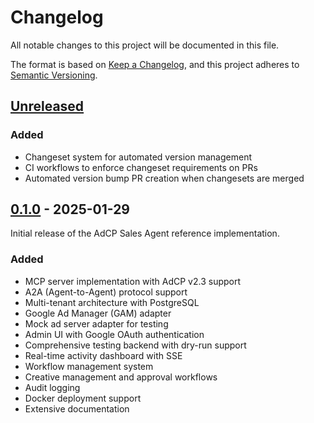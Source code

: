 # Changelog

All notable changes to this project will be documented in this file.

The format is based on [Keep a Changelog](https://keepachangelog.com/en/1.0.0/),
and this project adheres to [Semantic Versioning](https://semver.org/spec/v2.0.0.html).

## [Unreleased]

### Added
- Changeset system for automated version management
- CI workflows to enforce changeset requirements on PRs
- Automated version bump PR creation when changesets are merged

## [0.1.0] - 2025-01-29

Initial release of the AdCP Sales Agent reference implementation.

### Added
- MCP server implementation with AdCP v2.3 support
- A2A (Agent-to-Agent) protocol support
- Multi-tenant architecture with PostgreSQL
- Google Ad Manager (GAM) adapter
- Mock ad server adapter for testing
- Admin UI with Google OAuth authentication
- Comprehensive testing backend with dry-run support
- Real-time activity dashboard with SSE
- Workflow management system
- Creative management and approval workflows
- Audit logging
- Docker deployment support
- Extensive documentation

[Unreleased]: https://github.com/adcontextprotocol/salesagent/compare/v0.1.0...HEAD
[0.1.0]: https://github.com/adcontextprotocol/salesagent/releases/tag/v0.1.0
